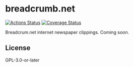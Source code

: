 # breadcrumb.net
[![Actions Status](https://github.com/hifiwi-fi/api.breadcrum.net/workflows/tests/badge.svg)](https://github.com/hifiwi-fi/api.breadcrum.net/actions)
[![Coverage Status](https://coveralls.io/repos/github/hifiwi-fi/api.breadcrum.net/badge.svg?branch=master)](https://coveralls.io/github/hifiwi-fi/api.breadcrum.net?branch=master)

Breadcrum.net internet newspaper clippings. Coming soon.

## License

GPL-3.0-or-later
